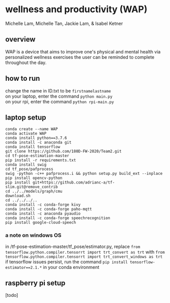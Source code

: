 # wellness and productivity (WAP)
Michelle Lam, Michelle Tan, Jackie Lam, & Isabel Ketner

## overview
WAP is a device that aims to improve one's physical and mental health via personalized wellness exercises the user can be reminded to complete throughout the day.

## how to run
change the name in ID.txt to be `firstnamelastname` \
on your laptop, enter the command `python main.py` \
on your rpi, enter the command `python rpi-main.py`

## laptop setup
`conda create --name WAP` \
`conda activate WAP` \
`conda install python==3.7.6` \
`conda install -c anaconda git` \
`conda install tensorflow` \
`git clone https://github.com/180D-FW-2020/Team2.git` \
`cd tf-pose-estimation-master` \
`pip install -r requirements.txt` \
`conda install swig` \
`cd tf_pose/pafprocess` \
`swig -python -c++ pafprocess.i && python setup.py build_ext --inplace` \
`pip install opencv-python` \
`pip install git+https://github.com/adrianc-a/tf-slim.git@remove_contrib` \
`cd ../../models/graph/cmu` \
`download.sh` \
`cd ../../../..` \
`conda install -c conda-forge kivy` \
`conda install -c conda-forge paho-mqtt`\
`conda install -c anaconda pyaudio` \
`conda install -c conda-forge speechrecognition` \
`pip install google-cloud-speech`

### a note on windows OS
in /tf-pose-estimation-master/tf_pose/estimator.py, replace `from tensorflow.python.compiler.tensorrt import trt_convert as trt` with `from tensorflow.python.compiler.tensorrt import trt_convert_windows as trt ` \
if tensorflow issues persist, run the command `pip install tensorflow-estimator==2.1.*` in your conda environment

## raspberry pi setup
[todo]
